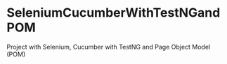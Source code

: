 # SeleniumCucumberWithTestNGandPOM
Project with Selenium, Cucumber with TestNG and Page Object Model (POM)
